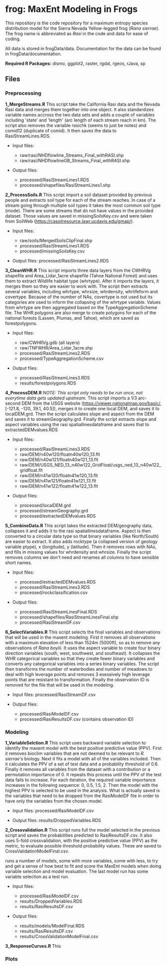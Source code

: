 # frog: MaxEnt Modeling in Frogs

This repository is the code repository for a maximum entropy species distribution model for the Sierra Nevada Yellow-legged frog (*Rana sierrae*). The frog name is abbreviated as *Rasi* in the code and data for ease of coding. 

All data is stored in frogData/data. Documentation for the data can be found in frogData/documentation.

__Required R Packages:__ dismo, ggplot2, raster, rgdal, rgeos, rJava, sp

## Files

### Preprocessing 

__1_MergeStreams.R__ This script take the California Rasi data and the Nevada Rasi data and merges them together into one object. It also standardizes variable names accross the two data sets and adds a couple of variables including 'state' and 'length' (arc length of each stream reach in km). The script also removes the variable rasichk (seems to just be notes) and comid12 (duplicate of comid). It then saves the data to RasiStreamLines.RDS. 
 
 * Input files: 

 	* raw/rasi/NHDflowline_Streams_Final_withRASI.shp
 	* raw/rasi/NHDflowlineGB_Streams_Final_withRASI.shp

 * Output files: 
 	* processed/RasiStreamLines1.RDS
 	* processed/shapefiles/RasiStreamLines1.shp


__2_ProcessSoils.R__ This script import a soil dataset provided by previous people and extracts soil type for each of the stream reaches. In case of a stream going through multiple soil types it takes the most common soil type (mode). There are some streams that do not have values in the provided dataset. Those values are saved in missingSoilsKey.csv and were taken from SoilWeb (https://casoilresource.lawr.ucdavis.edu/gmap/). 
	
 * Input files: 

	* raw/soils/MergedSoilsClipFinal.shp
	* processed/RasiStreamLines1.RDS
	* processed/missingSoilsKey.csv

 * Output files: processed/RasiStreamLines2.RDS



__3_CleanWHR.R__ This script imports three data layers from the CWHRVg shapefile and Area_Lidar_1acre shapefile (Tahoe National Forest) and uses them to extract Wildlife habitat type (whrtype). After it imports the layers, it merges them so they are easier to work with. The script then extracts several variables, including whrtype, whrsize, whrdensity, whrlifeform and covertype. Because of the number of NAs, covertype is not used but its categories are used to inform the collapsing of the whrtype variable. Values from whrtype are then aggregated based on the TypeAggregationScheme file. The WHR polygons are also merge to create polygons for each of the national forests (Lassen, Plumas, and Tahoe), which are saved as forestpolygons. 

 * Input files: 

 	* raw/CWHRVg.gdb (all layers)
 	* raw/TNFWHR/Area_Lidar_1acre.shp
 	* processed/RasiStreamLines2.RDS
 	* processed/TypeAggregationScheme.csv
	
 * Output files:
 	* processed/RasiStreamLines3.RDS
 	* results/forestpolygons.RDS



__4_ProcessDEM.R__ *NOTE: This script only needs to be run once, not everytime data gets updated upstream.* This script imports a 1/3 arc-second DEM from the USGS website (https://viewer.nationalmap.gov/basic/, [-121.8, -120, 39.1, 40.5]), merges it to create one local DEM, and saves it to localDEM.grd. Then the script calculates slope and aspect from the DEM and saves it to streamGeography.grd. Finally the script extracts slope and aspect variables using the rasi spatiallinesdataframe and saves that to extractedDEMvalues.RDS

 * Input files: 

 	* processed/RasiStreamLines3.RDS
 	* raw/DEM/n40w120/floatn40w120_13.flt 
 	* raw/DEM/n40w121/floatn40w121_13.flt 
 	* raw/DEM/USGS_NED_13_n40w122_GridFloat/usgs_ned_13_n40w122_gridfloat.flt
 	* raw/DEM/n41w120/floatn41w120_13.flt 
 	* raw/DEM/n41w121/floatn41w121_13.flt 
 	* raw/DEM/n41w122/floatn41w122_13.flt

 * Output files: 

 	* processed/localDEM.grd
 	* processed/streamGeography.grd
 	* processed/extractedDEMvalues.RDS

__5_CombineData.R__ This script takes the extracted DEM/geography data, collapses it and adds it to the rasi spatiallinesdataframe. Aspect is then converted to a circular data type so that binary variables (like North/South) are easier to extract. It also adds rocktype (a collapsed version of geology variable ptype), x (longitude), y (latitude). Then it removes rows with NAs, and fills in missing values for whrdensity and whrsize. Finally the script removes columns we don't need and renames all columns to have sensible short names. 

 * Input files:

 	* processed/extractedDEMvalues.RDS
 	* processed/RasiStreamLines3.RDS
 	* processed/rockclassification.csv


 * Output files: 

 	* processed/RasiStreamLinesFinal.RDS
 	* processed/shapefiles/RasiStreamLinesFinal.shp
 	* processed/RasiStreamDF.csv

__6_SelectVariables.R__ This script selects the final variables and observations that will be used in the maxent modeling. First it removes all observations with a maximum elevation of less than 1524m (5000ft), so as to remove any observations of *Rana boylii*. It uses the aspect variable to create four binary direction variables (south, west, southwest, and southeast). It collapses the WHR categorical variables so that they create fewer binary variables and converts any categorical variables into a series binary variables. The script then transforms the number of waterbodies and number of meadows to deal with high leverage points and removes 3 exessively high leverage points that are resistant to transformation. Finally the observation ID is removed for the file that will be used in the modeling.

 * Input files: processed/RasiStreamDF.csv

 * Output files: 
 	* processed/RasiModelDF.csv
	* processed/RasiResultsDF.csv (contains observation ID)


### Modeling 

__1_VariableSelction.R__ This script uses backward variable selection to identify the maxent model with the best positive predictive value (PPV). First it removes bioclim variables that are not deemed to be relevant to *R. sierrae*'s biology. Next it fits a model with all of the variables included. Then it calculates the PPV of a set of test data and a probability threshold of 0.6. Finally it removes all variables from the dataset with a contribution or a permutation importance of 0. It repeats this process until the PPV of the test data fails to increase. For each iteration, the required variable importance increases in the following sequence: 0, 0.5, 1.5, 2. Then the model with the highest PPV is selected to be used in the analysis. What is actually saved is the variables that need to be dropped from the RasiModelDF file in order to have only the variables from the chosen model.

 * Input files: processed/RasiModelDF.csv

 * Output files: results/DroppedVariables.RDS


__2_Crossvalidation.R__ This script runs full the model selected in the previous script and saves the probabilities predicted to RasiResultsDF.csv. It also uses 5-fold crossvalidation, with the positive predictive value (PPV) as the metric, to evaluate possible threshold probability values. These are saved to CrossValidationModelFinal.csv. 

runs a number of models, some with more variables, some with less, to try and get a sense of how best to fit and score the MaxEnt models when doing variable selection and model evaluation. The last model run has some variable selection as a test run.
 
 * Input files: 

 	* processed/RasiModelDF.csv
 	* results/DroppedVariables.RDS
 	* results/RasiResultsDF.csv


 * Output files:

 	* results/models/ModelFinal.RDS
 	* results/RasiResultsDF.csv
 	 * results/CrossValidationModelFinal.csv


__3_ResponseCurves.R__ This 


### Plots



